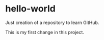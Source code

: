 hello-world
===========

Just creation of a repository to learn GitHub.

This is my first change in this project.
